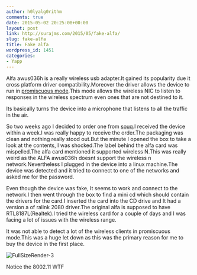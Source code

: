 ```yaml
---
author: h0lyalg0rithm
comments: true
date: 2015-05-02 20:25:08+00:00
layout: post
link: http://surajms.com/2015/05/fake-alfa/
slug: fake-alfa
title: Fake alfa
wordpress_id: 1451
categories:
- Yapp
---
```


Alfa awus036h is a really wireless usb adapter.It gained its popularity due it cross platform driver compatibility.Moreover the driver allows the device to run in [promiscuous mode](http://en.wikipedia.org/wiki/Promiscuous_mode).This mode allows the wireless NIC to listen to responses in the wireless spectrum even ones that are not destined to it.

Its basically turns the device into a microphone that listens to all the traffic in the air.

So two weeks ago I decided to order one from [souq](http://uae.souq.com/ae-en/).I received the device within a week.I was really happy to receive the order.The packaging was clean and nothing really stood out.But the minute I opened the box to take a look at the contents, I was shocked.The label behind the alfa card was mispelled.The alfa card mentioned it supported wireless N.This was really weird as the ALFA awus036h doesnt support the wireless n network.Nevertheless I plugged in the device into a linux machine.The device was detected and it tried to connect to one of the networks and asked me for the password.

Even though the device was fake, It seems to work and connect to the network.I then went through the box to find a mini cd which should contain the drivers for the card.I inserted the card into the CD drive and It had a version a of ralink 2080 driver.The original alfa is supposed to have RTL8187L(Realtek).I tried the wireless card for a couple of days and I was facing a lot of issues with the wireless range.

It was not able to detect a lot of the wireless clients in promiscuous mode.This was a huge let down as this was the primary reason for me to buy the device in the first place.

![FullSizeRender-3](http://surajms.com/wp-contents/uploads/2015/05/FullSizeRender-31.jpg)



Notice the 8002.11 WTF
